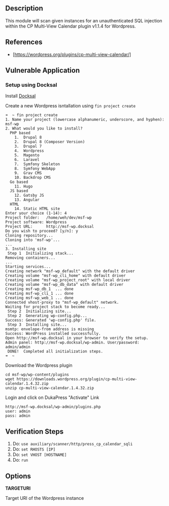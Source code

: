 ## Description
This module will scan given instances for an unauthenticated SQL injection
within the CP Multi-View Calendar plugin v1.1.4 for Wordpress.

## References
* [https://wordpress.org/plugins/cp-multi-view-calendar/]

## Vulnerable Application

### Setup using Docksal
Install [Docksal](https://docksal.io/)

Create a new Wordpress isntallation using `fin project create`

```
➜  ~ fin project create                  
1. Name your project (lowercase alphanumeric, underscore, and hyphen): msf-wp
2. What would you like to install?
  PHP based
    1.  Drupal 8
    2.  Drupal 8 (Composer Version)
    3.  Drupal 7
    4.  Wordpress
    5.  Magento
    6.  Laravel
    7.  Symfony Skeleton
    8.  Symfony WebApp
    9.  Grav CMS
    10. Backdrop CMS
  Go based
    11. Hugo
  JS based
    12. Gatsby JS
    13. Angular
  HTML
    14. Static HTML site
Enter your choice (1-14): 4
Project folder:   /home/weh/dev/msf-wp
Project software: Wordpress
Project URL:      http://msf-wp.docksal
Do you wish to proceed? [y/n]: y
Cloning repository...
Cloning into 'msf-wp'...
...
3. Installing site
 Step 1  Initializing stack...
Removing containers...
...
Starting services...
Creating network "msf-wp_default" with the default driver
Creating volume "msf-wp_cli_home" with default driver
Creating volume "msf-wp_project_root" with local driver
Creating volume "msf-wp_db_data" with default driver
Creating msf-wp_db_1  ... done
Creating msf-wp_cli_1 ... done
Creating msf-wp_web_1 ... done
Connected vhost-proxy to "msf-wp_default" network.
Waiting for project stack to become ready...
 Step 2  Initializing site...
 Step 2  Generating wp-config.php...
Success: Generated 'wp-config.php' file.
 Step 3  Installing site...
msmtp: envelope-from address is missing
Success: WordPress installed successfully.
Open http://msf-wp.docksal in your browser to verify the setup.
Admin panel: http://msf-wp.docksal/wp-admin. User/password: admin/admin  
 DONE!  Completed all initialization steps.
➜  ~ 
```

Download the Wordpress plugin

```
cd msf-wp/wp-content/plugins
wget https://downloads.wordpress.org/plugin/cp-multi-view-calendar.1.4.32.zip
unzip cp-multi-view-calendar.1.4.32.zip
```

Login and click on DukaPress "Activate" Link

```
http://msf-wp.docksal/wp-admin/plugins.php
user: admin
pass: admin
```

## Verification Steps

1. Do: ```use auxiliary/scanner/http/press_cp_calendar_sqli```
2. Do: ```set RHOSTS [IP]```
3. Do: ```set VHOST [HOSTNAME]```
4. Do: ```run```

## Options

**TARGETURI**

Target URI of the Wordpress instance
